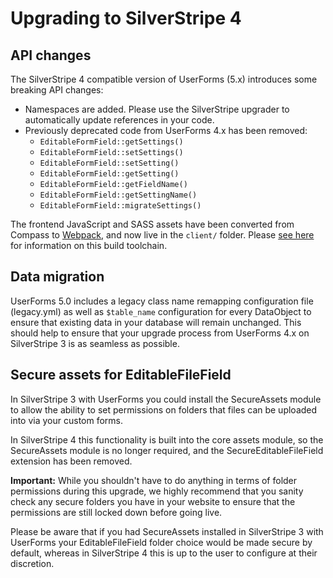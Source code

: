 # Upgrading to SilverStripe 4

## API changes

The SilverStripe 4 compatible version of UserForms (5.x) introduces some breaking API changes:

* Namespaces are added. Please use the SilverStripe upgrader to automatically update references in your code.
* Previously deprecated code from UserForms 4.x has been removed:
  * `EditableFormField::getSettings()`
  * `EditableFormField::setSettings()`
  * `EditableFormField::setSetting()`
  * `EditableFormField::getSetting()`
  * `EditableFormField::getFieldName()`
  * `EditableFormField::getSettingName()`
  * `EditableFormField::migrateSettings()`

The frontend JavaScript and SASS assets have been converted from Compass to
[Webpack](https://github.com/silverstripe/webpack-config), and now live in the `client/` folder. Please
[see here](https://docs.silverstripe.org/en/4/contributing/build_tooling/) for information on this build toolchain.

## Data migration

UserForms 5.0 includes a legacy class name remapping configuration file (legacy.yml) as well as `$table_name`
configuration for every DataObject to ensure that existing data in your database will remain unchanged. This
should help to ensure that your upgrade process from UserForms 4.x on SilverStripe 3 is as seamless as possible.

## Secure assets for EditableFileField

In SilverStripe 3 with UserForms you could install the SecureAssets module to allow the ability to set permissions
on folders that files can be uploaded into via your custom forms.

In SilverStripe 4 this functionality is built into the core assets module, so the SecureAssets module is no longer
required, and the SecureEditableFileField extension has been removed.

**Important:** While you shouldn't have to do anything in terms of folder permissions during this upgrade, we highly
recommend that you sanity check any secure folders you have in your website to ensure that the permissions are still
locked down before going live.

Please be aware that if you had SecureAssets installed in SilverStripe 3 with UserForms your EditableFileField folder
choice would be made secure by default, whereas in SilverStripe 4 this is up to the user to configure at their
discretion.
